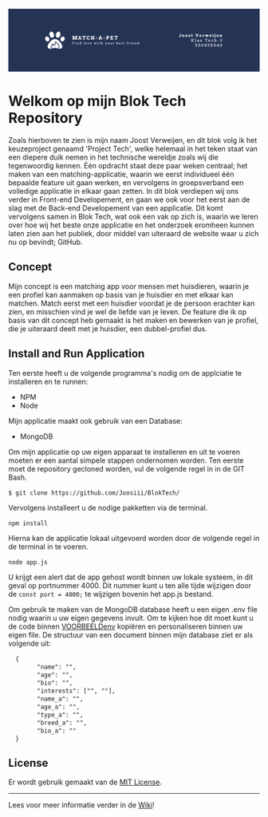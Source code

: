 ![](https://github.com/Joosiii/BlokTech/blob/master/public/images/GitHubBanner.png)
# Welkom op mijn Blok Tech Repository

Zoals hierboven te zien is mijn naam Joost Verweijen, en dit blok volg ik het keuzeproject genaamd 'Project Tech', welke helemaal in het teken staat van een diepere duik nemen in het technische wereldje zoals wij die tegenwoordig kennen. Één opdracht staat deze paar weken centraal; het maken van een matching-applicatie, waarin we eerst individueel één bepaalde feature uit gaan werken, en vervolgens in groepsverband een volledige applicatie in elkaar gaan zetten. In dit blok verdiepen wij ons verder in Front-end Developement, en gaan we ook voor het eerst aan de slag met de Back-end Developement van een applicatie. Dit komt vervolgens samen in Blok Tech, wat ook een vak op zich is, waarin we leren over hoe wij het beste onze applicatie en het onderzoek eromheen kunnen laten zien aan het publiek, door middel van uiteraard de website waar u zich nu op bevindt; GitHub.

## Concept
Mijn concept is een matching app voor mensen met huisdieren, waarin je een profiel kan aanmaken op basis van je huisdier en met elkaar kan matchen. Match eerst met een huisdier voordat je de persoon erachter kan zien, en misschien vind je wel de liefde van je leven. De feature die ik op basis van dit concept heb gemaakt is het maken en bewerken van je profiel, die je uiteraard deelt met je huisdier, een dubbel-profiel dus.

## Install and Run Application
Ten eerste heeft u de volgende programma's nodig om de applciatie te installeren en te runnen:
- NPM
- Node

Mijn applicatie maakt ook gebruik van een Database:
- MongoDB

Om mijn applicatie op uw eigen apparaat te installeren en uit te voeren moeten er een aantal simpele stappen ondernomen worden. Ten eerste moet de repository gecloned worden, vul de volgende regel in in de GIT Bash.
```
$ git clone https://github.com/Joosiii/BlokTech/
```
Vervolgens installeert u de nodige pakketten via de terminal.
```
npm install
```
Hierna kan de applicatie lokaal uitgevoerd worden door de volgende regel in de terminal in te voeren.
```
node app.js
```
U krijgt een alert dat de app gehost wordt binnen uw lokale systeem, in dit geval op portnummer 4000. Dit nummer kunt u ten alle tijde wijzigen door de `const port = 4000;` te wijzigen bovenin het app.js bestand.

Om gebruik te maken van de MongoDB database heeft u een eigen .env file nodig waarin u uw eigen gegevens invult. Om te kijken hoe dit moet kunt u de code binnen [VOORBEELDenv](https://github.com/Joosiii/BlokTech/blob/master/VOORBEELDenv) kopiëren en personaliseren binnen uw eigen file.
De structuur van een document binnen mijn database ziet er als volgende uit:
```
  {
        "name": "",
        "age": "",
        "bio": "",
        "interests": ["", ""],
        "name_a": "",
        "age_a": "",
        "type_a": "",
        "breed_a": "",
        "bio_a": ""
  }
```

## License
Er wordt gebruik gemaakt van de [MIT License](https://github.com/Joosiii/BlokTech/blob/master/LICENSE).

----------------------
Lees voor meer informatie verder in de [Wiki](https://github.com/Joosiii/BlokTech/wiki)!

